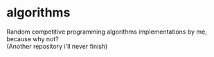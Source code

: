 # algorithms
Random competitive programming algorithms implementations by me, because why not?  
(Another repository i'll never finish)
